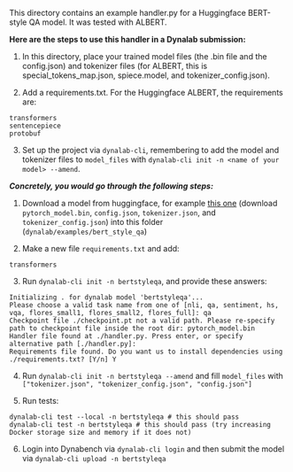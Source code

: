 This directory contains an example handler.py for a Huggingface BERT-style QA
model. It was tested with ALBERT.

**Here are the steps to use this handler in a Dynalab submission:**

1. In this directory, place your trained model files
(the .bin file and the config.json) and tokenizer files
(for ALBERT, this is special_tokens_map.json, spiece.model, and
tokenizer_config.json).

2. Add a requirements.txt. For the Huggingface ALBERT, the requirements are:
```
transformers
sentencepiece
protobuf
```

3. Set up the project via ```dynalab-cli```, remembering to add the model and
tokenizer files to ```model_files``` with
```dynalab-cli init -n <name of your model> --amend```.

***Concretely, you would go through the following steps:***
1. Download a model from huggingface, for example [this one](https://huggingface.co/distilbert-base-cased-distilled-squad/tree/main) (download `pytorch_model.bin`, `config.json`, `tokenizer.json`, and `tokenizer_config.json`) into this folder (`dynalab/examples/bert_style_qa`)

2. Make a new file `requirements.txt` and add:
```
transformers
```

3. Run `dynalab-cli init -n bertstyleqa`, and provide these answers:

```
Initializing . for dynalab model 'bertstyleqa'...
Please choose a valid task name from one of [nli, qa, sentiment, hs, vqa, flores_small1, flores_small2, flores_full]: qa
Checkpoint file ./checkpoint.pt not a valid path. Please re-specify path to checkpoint file inside the root dir: pytorch_model.bin
Handler file found at ./handler.py. Press enter, or specify alternative path [./handler.py]: 
Requirements file found. Do you want us to install dependencies using ./requirements.txt? [Y/n] Y
```

4. Run `dynalab-cli init -n bertstyleqa --amend` and fill `model_files` with `["tokenizer.json", "tokenizer_config.json", "config.json"]`

5. Run tests:
```
dynalab-cli test --local -n bertstyleqa # this should pass
dynalab-cli test -n bertstyleqa # this should pass (try increasing Docker storage size and memory if it does not)
```

6. Login into Dynabench via `dynalab-cli login` and then submit the model via `dynalab-cli upload -n bertstyleqa`


